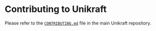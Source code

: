 # Contributing to Unikraft

Please refer to the [`CONTRIBUTING.md`](https://github.com/unikraft/unikraft/tree/staging/CONTRIBUTING.md) file in the main Unikraft repository.